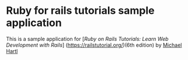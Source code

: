 # Ruby for rails tutorials sample application

This is a sample application for [*Ruby on Rails Tutorials: Learn Web Development with Rails*] (https://railstutorial.org/)(6th edition)
by [Michael Hartl](https://www.michaelhartl.com/)
